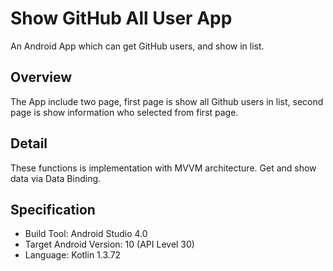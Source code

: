 # Show GitHub All User App
An Android App which can get GitHub users, and show in list.

## Overview
The App include two page, first page is show all Github users in list, second page is show information who selected from first page.

## Detail
These functions is implementation with MVVM architecture. Get and show data via Data Binding.

## Specification
- Build Tool: Android Studio 4.0
- Target Android Version: 10 (API Level 30)
- Language: Kotlin 1.3.72